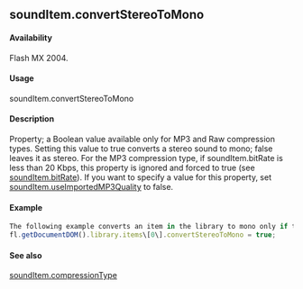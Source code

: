 ## soundItem.convertStereoToMono

#### Availability

Flash MX 2004.

#### Usage

soundItem.convertStereoToMono

#### Description

Property; a Boolean value available only for MP3 and Raw compression types. Setting this value to true converts a stereo sound to mono; false leaves it as stereo. For the MP3 compression type, if soundItem.bitRate is less than 20 Kbps, this property is ignored and forced to true (see [soundItem.bitRate](#!AdobeDocs/developers-animatesdk-docs/master/SoundItem_object/soundItem.md)).
If you want to specify a value for this property, set [soundItem.useImportedMP3Quality](#!AdobeDocs/developers-animatesdk-docs/master/SoundItem_object/soundIt13.md) to false.

#### Example

```javascript
The following example converts an item in the library to mono only if the item has the MP3 or Raw compression type:
fl.getDocumentDOM().library.items\[0\].convertStereoToMono = true;

```
#### See also

[soundItem.compressionType](#!AdobeDocs/developers-animatesdk-docs/master/SoundItem_object/soundIte2.md)
